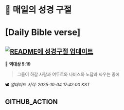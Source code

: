 # 🙏 매일의 성경 구절
# [Daily Bible verse]
## [![README에 성경구절 업데이트](https://github.com/DONGSUKA/first_test/actions/workflows/update-readme-bible.yml/badge.svg)](https://github.com/DONGSUKA/first_test/actions/workflows/update-readme-bible.yml)
<!-- START_BIBLE_VERSE -->
📖 **역대상 5:19**
> 그들이 하갈 사람과 여두르와 나비스와 노답과 싸우는 중에

🕊️ _업데이트 시각: 2025-10-04 17:42:00 KST_
  <!-- END_BIBLE_VERSE -->
## GITHUB_ACTION
